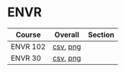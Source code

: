 # ENVR

| Course | Overall | Section |
| ------ | ------- | ------- |
| ENVR 102 | [csv](https://github.com/UCSD-Historical-Enrollment-Data/2023Fall/blob/main/overall/ENVR%20102.csv), [png](https://raw.githubusercontent.com/UCSD-Historical-Enrollment-Data/2023Fall/main/plot_overall/ENVR%20102.png) |  |
| ENVR 30 | [csv](https://github.com/UCSD-Historical-Enrollment-Data/2023Fall/blob/main/overall/ENVR%2030.csv), [png](https://raw.githubusercontent.com/UCSD-Historical-Enrollment-Data/2023Fall/main/plot_overall/ENVR%2030.png) |  |
